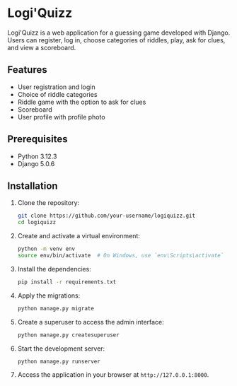 # Logi'Quizz

Logi'Quizz is a web application for a guessing game developed with Django. Users can register, log in, choose categories of riddles, play, ask for clues, and view a scoreboard.

## Features

- User registration and login
- Choice of riddle categories
- Riddle game with the option to ask for clues
- Scoreboard
- User profile with profile photo

## Prerequisites

- Python 3.12.3
- Django 5.0.6

## Installation

1. Clone the repository:
    ```sh
    git clone https://github.com/your-username/logiquizz.git
    cd logiquizz
    ```

2. Create and activate a virtual environment:
    ```sh
    python -m venv env
    source env/bin/activate  # On Windows, use `env\Scripts\activate`
    ```

3. Install the dependencies:
    ```sh
    pip install -r requirements.txt
    ```

4. Apply the migrations:
    ```sh
    python manage.py migrate
    ```

5. Create a superuser to access the admin interface:
    ```sh
    python manage.py createsuperuser
    ```

6. Start the development server:
    ```sh
    python manage.py runserver
    ```

7. Access the application in your browser at `http://127.0.0.1:8000`.

